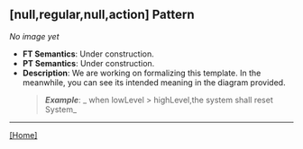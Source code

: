 ## [null,regular,null,action] Pattern
_No image yet_
 * **FT Semantics**: Under construction.
 * **PT Semantics**: Under construction.
 * **Description**: We are working on formalizing this template. In the meanwhile, you can see its intended meaning in the diagram provided.
   > **_Example_**: _  when lowLevel > highLevel,the system shall   reset System_   
***
[[Home]](../semantics.md)